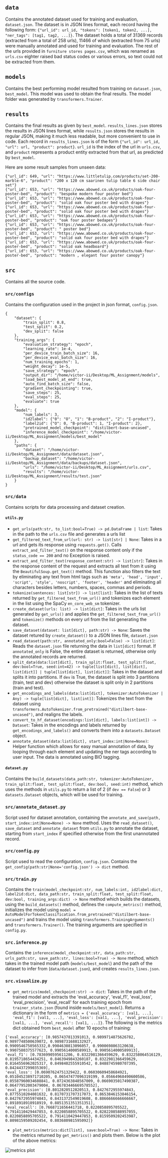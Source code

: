 ## `data`
Contains the annotated dataset used for training and evaluation, `dataset.json`. The dataset is in JSON lines format, each record having the following form: `{"url_id": url_id, "tokens": [token1, token2, ...], "ner_tags": [tag1, tag2, ...]}`. The dataset holds a total of 31369 records (extracted from a total of 258 urls), 11466 of which (extracted from 75 urls) were manually annotated and used for training and evaluation. The rest of the urls provided in `furniture stores pages.csv`, which was renamed as `urls.csv` eighter raised bad status codes or various errors, so text could not be extracted from them.

## `models`
Contains the best performing model resulted from training on `dataset.json`, `best_model`. This model was used to obtain the final results. The model folder was generated by `transformers.Trainer`.

## `results`
Contains the final results as given by `best_model`. `results_lines.json` stores the results in JSON lines format, while `results.json` stores the results in regular JSON, making it much less readable, but more convenient to use in code. Each record in `results_lines.json` is of the form `{"url_id": url_id, "url": url, "product": product}`. `url_id` is the index of the url in `urls.csv`, and `product` represents a product entity extracted from that url, as predicted by `best_model`.

Here are some result samples from unseen data:

```
{"url_id": 649, "url": "https://www.littletulip.com/products/set-200-marble-6", "product": "200 x 120 cm saarinen tulip table 6 side chair set"}
{"url_id": 653, "url": "https://www.abowed.co.uk/products/oak-four-poster-bed", "product": "bespoke modern four poster bed"}
{"url_id": 653, "url": "https://www.abowed.co.uk/products/oak-four-poster-bed", "product": "solid oak four poster bed with drapes"}
{"url_id": 653, "url": "https://www.abowed.co.uk/products/oak-four-poster-bed", "product": "solid oak four poster bed with drapes"}
{"url_id": 653, "url": "https://www.abowed.co.uk/products/oak-four-poster-bed", "product": "oak four poster bedapes"}
{"url_id": 653, "url": "https://www.abowed.co.uk/products/oak-four-poster-bed", "product": " poster bed"}
{"url_id": 653, "url": "https://www.abowed.co.uk/products/oak-four-poster-bed", "product": "solid oak four poster bed with drapes"}
{"url_id": 653, "url": "https://www.abowed.co.uk/products/oak-four-poster-bed", "product": "solid oak headboard"}
{"url_id": 653, "url": "https://www.abowed.co.uk/products/oak-four-poster-bed", "product": "modern , elegant four poster canopy"}
```

## `src`
Contains all the source code.

### `src/configs`
Contains the configuration used in the project in json format, `config.json`.
```
{
    "dataset": {
        "train_split": 0.8,
        "test_split": 0.2,
        "dev_split": false
    },
    "training_args": {
        "evaluation_strategy": "epoch",
        "learning_rate": 1e-4,
        "per_device_train_batch_size": 16,
        "per_device_eval_batch_size": 16,
        "num_training_epochs": 1,
        "weight_decay": 1e-5,
        "save_strategy": "epoch",
        "output_dir": "/home/victor-ii/Desktop/ML_Assignment/models",
        "load_best_model_at_end": true,
        "auto_find_batch_size": false,
        "gradient_checkpointing": true,
        "save_steps": 25,
        "eval_steps": 25,
        "evaluate": true
    },
    "model": {
        "num_labels": 3,
        "id2label": {"0": "O", "1": "B-product", "2": "I-product"},
        "label2id": {"O": 0, "B-product": 1, "I-product": 2},
        "pretrained_model_checkpoint": "distilbert-base-uncased",
        "inference_model_checkpoint": "/home/victor-ii/Desktop/ML_Assignment/models/best_model"
    },
    "paths": {
        "dataset": "/home/victor-ii/Desktop/ML_Assignment/data/dataset.json",
        "backup_dataset": "/home/victor-ii/Desktop/ML_Assignment/data/backups/dataset.json",
        "urls": "/home/victor-ii/Desktop/ML_Assignment/urls.csv",
        "results": "/home/victor-ii/Desktop/ML_Assignment/results/test.json"
    }
}
```
### `src/data`
Contains scripts for data processing and dataset creation.
#### `utils.py`

- `get_urls(path:str, to_list:bool=True) -> pd.DataFrame | list`: Takes in the path to the `urls.csv` file and generates a urls list
- `get_filtered_text_from_url(url: str) -> list[str] | None`: Takes in a url and gets its response using `requests.get()`. Calls `extract_and_filter_text()` on the response content only if the `status_code == 200` and no Exception is raised.
- `extract_and_filter_text(response_content:str) -> list[str]`: Takes in the response content of the request and extracts all text from it using the `BeautifulSoup.get_text()` method. This function also filters the text by eliminating any text from html tags such as `'meta', 'head', 'input', 'script', 'style', 'noscript', 'footer', 'header'` and eliminating all characters besides letters, numbers, spaces, commas and periods.
- `tokenize(sentences: list[str]) -> list[list]`: Takes in the list of texts returned by `get_filtered_text_from_url()` and tokenizes each element in the list using the SpaCy `en_core_web_sm` tokenizer.
- `create_dataset(urls: list) -> list[dict]`: Takes in the urls list generated by `get_urls()` and applies the `get_filtered_text_from_url()` and `tokenize()` methods on every url from the list generating the dataset.
- `save_dataset(dataset: list[dict], path:str) -> None`: Saves the dataset retured by `create_dataset()` to a JSON lines file, `dataset.json`
- `read_dataset(path:str, annotated_only:bool=False) -> list[dict]`: Reads the `dataset.json` file returning the data in `list[dict]` format. If `annotated_only` is False, the entire dataset is returned, otherwise only the annotated records are returned.
- `split_data(data:list[dict], train_split:float, test_split:float, dev:bool=True, seed:int=42) -> tuple[list[dict], list[dict], list[dict]] | tuple[list[dict], list[dict]]`: Takes in the dataset and splits it into partitions. If `dev` is True, the dataset is split into 3 partitions (train, test and dev) otherwise the dataset is split only in 2 partitions (train and test).
- `get_encodings_and_labels(data:list[dict], tokenizer:AutoTokenizer | Any) -> tuple[list[dict], list[int]]`: Tokenizes the text from the dataset using `transformers.AutoTokenizer.from_pretrained("distilbert-base-uncased")`, and realigns the labels.
- `convert_to_hf_dataset(encodings:list[dict], labels:list[int]) -> Dataset`: Takes in the encodings and labels returned by `get_encodings_and_labels()` and converts them into a `datasets.Dataset` object.
- `annotate_dataset(data:list[dict], start_index:int|None=None)`: Helper function which allows for easy manual annotation of data, by looping through each element and updating the ner tags according to user input. The data is annotated using BIO tagging.

#### `dataset.py`

Contains the `build_datasets(data_path:str, tokenizer:AutoTokenizer, train_split:float, test_split:float, dev:bool, seed:int)` method, which uses the methods in `utils.py` to return a list of 2 (if `dev == False`) or 3 `datasets.Dataset` objects, which will be used for training.

### `src/annotate_dataset.py`
Script used for dataset annotation, containing the `annotate_and_save(path, start_index:int|None=None) -> None` method. Uses the `read_dataset()`, `save_dataset` and `annotate_dataset` from `utils.py` to annotate the dataset, starting from `start_index` if specified otherwise from the first unannotated record.

### `src/config.py`
Script used to read the configuration, `config.json`. Contains the `get_config(path:str|None='config.json') -> dict` method.

### `src/train.py`
Contains the `train(model_checkpoint:str, num_labels:int, id2label:dict, label2id:dict, data_path:str, train_split:float, test_split:float, dev:bool, training_args:dict) -> None` method which builds the datasets, using the `build_datasets()` method, defines the `compute_metrics()` method, initializes the model using `model = AutoModelForTokenClassification.from_pretrained("distilbert-base-uncased")` and trains the model using `transformers.TrainingArguments()` and `transformers.Trainer()`. The training arguments are specified in `config.py`.

### `src.inference.py`
Contains the `inference(model_checkpoint:str, data_path:str, urls_path:str, save_path:str, lines:bool=True) -> None` method, which takes in the trained model path (`models/best_model`) and the path of the dataset to infer from (`data/dataset.json`), and creates `results_lines.json`.

### `src.visualize.py`

- `get_metrics(model_checkpoint:str) -> dict`: Takes in the path of the trained model and extracts the 'eval_accuracy', 'eval_f1', 'eval_loss', 'eval_precision', 'eval_recall' for each training epoch from `trainer_state.json` (found inside `models/best_model`). Returns a dictionary in the form of `metrics = {'eval_accuracy': [val1, ...], 'eval_f1': [val1, ...], 'eval_loss': [val1, ...], 'eval_precision': [val1, ...], 'eval_recall': [val1, ...]}`. The following is the metrics dict obtained from `best_model` after 10 epochs of training:
```
{'eval_accuracy': [0.9857437813391013, 0.9899714875626782, 0.9897748500639072, 0.9898731688132927, 0.9909546750565332,0.9904630813096057, 0.9900698063120638, 0.9907580375577623, 0.9905614000589913, 0.9905614000589913],
'eval_f1': [0.7836990595611286, 0.8322981366459629, 0.832258064516129, 0.8195718654434251, 0.8463949843260187, 0.8322981366459629, 0.8164556962025317, 0.8498402555910542, 0.8488745980707395, 0.8424437299035369],
'eval_loss': [0.06907624751329422, 0.06030609458684921, 0.051045238971710205, 0.06547477096319199, 0.05664968490600586, 0.05587960034608841, 0.0724363848567009, 0.0669035017490387, 0.06477952003479004, 0.06783446669578552],
'eval_precision': [0.8012820512820513, 0.8427672955974843, 0.8775510204081632, 0.8170731707317073, 0.8653846153846154, 0.8427672955974843, 0.8431372549019608, 0.8866666666666667, 0.8918918918918919, 0.8851351351351351],
'eval_recall': [0.7668711656441718, 0.8220858895705522, 0.7914110429447853, 0.8220858895705522, 0.8282208588957055, 0.8220858895705522, 0.7914110429447853, 0.8159509202453987, 0.8098159509202454, 0.803680981595092]}
```

- `plot_metrics(metrics:dict[list], save:bool=True) -> None`: Takes in the metrics returned by `get_metrics()` and plots them. Below is the plot of the above metrics:

![metrics plot](metrics_plot.png)



























































